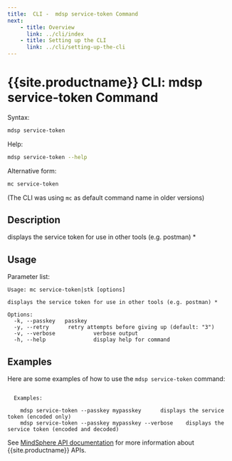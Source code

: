 ```yaml
---
title:  CLI -  mdsp service-token Command
next:
    - title: Overview
      link: ../cli/index
    - title: Setting up the CLI
      link: ../cli/setting-up-the-cli
---
```


# {{site.productname}} CLI: mdsp service-token Command

Syntax:

```bash
mdsp service-token
```

Help:

```bash
mdsp service-token --help
```

Alternative form:

```bash
mc service-token
```

(The CLI was using `mc` as default command name in older versions)

## Description

displays the service token for use in other tools (e.g. postman) *

## Usage

Parameter list:

```text
Usage: mc service-token|stk [options]

displays the service token for use in other tools (e.g. postman) *

Options:
  -k, --passkey   passkey
  -y, --retry      retry attempts before giving up (default: "3")
  -v, --verbose            verbose output
  -h, --help               display help for command

```

## Examples

Here are some examples of how to use the `mdsp service-token` command:

```text

  Examples:

    mdsp service-token --passkey mypasskey 		displays the service token (encoded only)
    mdsp service-token --passkey mypasskey --verbose 	displays the service token (encoded and decoded)

```

See [MindSphere API documentation](https://documentation.mindsphere.io/MindSphere/apis/index.html) for more information about {{site.productname}} APIs.
